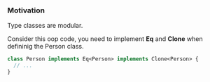 ### Motivation

Type classes are modular.

Consider this oop code, you need to implement **Eq** and **Clone** when defininig the Person class.

```haxe
class Person implements Eq<Person> implements Clone<Person> { 
  // ...
}
```
